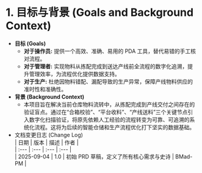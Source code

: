 # **1\. 目标与背景 (Goals and Background Context)**

* **目标 (Goals)**  
  * **对于操作员:** 提供一个高效、准确、易用的 PDA 工具，替代易错的手工核对流程。  
  * **对于管理者:** 实现物料从拣配完成到送达产线前全流程的数字化追溯，提升管理效率，为流程优化提供数据支持。  
  * **对于生产:** 杜绝因物料错配、漏配导致的生产异常，保障产线物料供应的准时性和准确性。  
* **背景 (Background Context)**  
  * 本项目旨在解决当前仓库物料流转中，从拣配完成到产线交付之间存在的验证盲点。通过在“合箱校验”、“平台收料”、“产线送料”三个关键节点引入数字化扫描验证，将原先依赖人工经验的流程转变为可靠、可追溯的系统化流程。这将为后续的智能仓储和生产流程优化打下坚实的数据基础。  
* 文档变更日志 (Change Log)  
  | 日期 | 版本 | 描述 | 作者 |  
  | :--- | :--- | :--- | :--- |  
  | 2025-09-04 | 1.0 | 初始 PRD 草稿，定义了所有核心需求与史诗 | BMad-PM |
